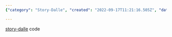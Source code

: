 ```yaml
---
{"category": "Story-Dalle", "created": "2022-09-17T11:21:16.505Z", "date": "2022-09-17 11:21:16", "description": "This article discusses a story continuation tool called 'story-dalle', which uses AI technology to generate both the story and its accompanying image simultaneously. The code for this innovative application can be found on the provided GitHub link.", "modified": "2022-09-17T11:22:08.631Z", "tags": ["story-dalle", "AI technology", "Story generation", "Image generation", "GitHub link", "Code snippet", "Continuation"], "title": "story continuation, story-dalle able to generate story and image at the same time"}

---
```


[story-dalle](https://github.com/adymaharana/storydalle) code
